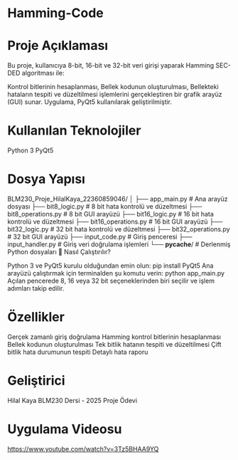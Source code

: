 # Hamming-Code

# Proje Açıklaması

Bu proje, kullanıcıya 8-bit, 16-bit ve 32-bit veri girişi yaparak Hamming SEC-DED algoritması ile:

Kontrol bitlerinin hesaplanması,
Bellek kodunun oluşturulması,
Bellekteki hataların tespiti ve düzeltilmesi
işlemlerini gerçekleştiren bir grafik arayüz (GUI) sunar. Uygulama, PyQt5 kullanılarak geliştirilmiştir.

# Kullanılan Teknolojiler

Python 3
PyQt5
# Dosya Yapısı

BLM230_Proje_HilalKaya_22360859046/
│
├── app_main.py               # Ana arayüz dosyası
├── bit8_logic.py             # 8 bit hata kontrolü ve düzeltmesi
├── bit8_operations.py        # 8 bit GUI arayüzü
├── bit16_logic.py            # 16 bit hata kontrolü ve düzeltmesi
├── bit16_operations.py       # 16 bit GUI arayüzü
├── bit32_logic.py            # 32 bit hata kontrolü ve düzeltmesi
├── bit32_operations.py       # 32 bit GUI arayüzü
├── input_code.py             # Giriş penceresi
├── input_handler.py          # Giriş veri doğrulama işlemleri
└── __pycache__/              # Derlenmiş Python dosyaları
🚀 Nasıl Çalıştırılır?

Python 3 ve PyQt5 kurulu olduğundan emin olun:
pip install PyQt5
Ana arayüzü çalıştırmak için terminalden şu komutu verin:
python app_main.py
Açılan pencerede 8, 16 veya 32 bit seçeneklerinden biri seçilir ve işlem adımları takip edilir.
# Özellikler

Gerçek zamanlı giriş doğrulama
Hamming kontrol bitlerinin hesaplanması
Bellek kodunun oluşturulması
Tek bitlik hatanın tespiti ve düzeltilmesi
Çift bitlik hata durumunun tespiti
Detaylı hata raporu
# Geliştirici

Hilal Kaya
BLM230 Dersi - 2025 Proje Ödevi

# Uygulama Videosu

https://www.youtube.com/watch?v=3Tz5BHAA9YQ
